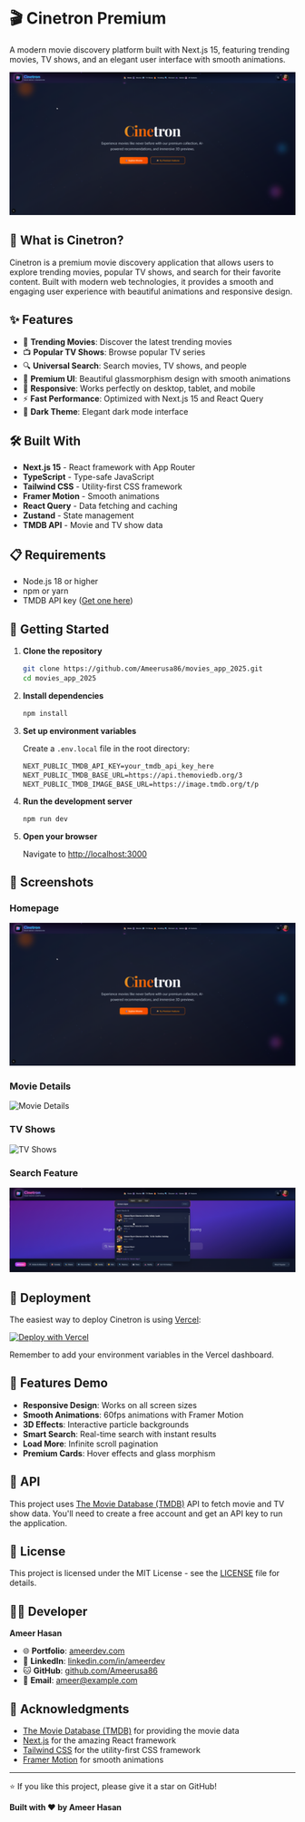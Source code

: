 # 🎬 Cinetron Premium

A modern movie discovery platform built with Next.js 15, featuring trending movies, TV shows, and an elegant user interface with smooth animations.

![Cinetron Premium](./public/screenshots/homepage.png)

## 🌟 What is Cinetron?

Cinetron is a premium movie discovery application that allows users to explore trending movies, popular TV shows, and search for their favorite content. Built with modern web technologies, it provides a smooth and engaging user experience with beautiful animations and responsive design.

## ✨ Features

- 🎥 **Trending Movies**: Discover the latest trending movies
- 📺 **Popular TV Shows**: Browse popular TV series
- 🔍 **Universal Search**: Search movies, TV shows, and people
- 🎨 **Premium UI**: Beautiful glassmorphism design with smooth animations
- 📱 **Responsive**: Works perfectly on desktop, tablet, and mobile
- ⚡ **Fast Performance**: Optimized with Next.js 15 and React Query
- 🌙 **Dark Theme**: Elegant dark mode interface

## 🛠️ Built With

- **Next.js 15** - React framework with App Router
- **TypeScript** - Type-safe JavaScript
- **Tailwind CSS** - Utility-first CSS framework
- **Framer Motion** - Smooth animations
- **React Query** - Data fetching and caching
- **Zustand** - State management
- **TMDB API** - Movie and TV show data

## 📋 Requirements

- Node.js 18 or higher
- npm or yarn
- TMDB API key ([Get one here](https://www.themoviedb.org/settings/api))

## 🚀 Getting Started

1. **Clone the repository**

   ```bash
   git clone https://github.com/Ameerusa86/movies_app_2025.git
   cd movies_app_2025
   ```

2. **Install dependencies**

   ```bash
   npm install
   ```

3. **Set up environment variables**

   Create a `.env.local` file in the root directory:

   ```env
   NEXT_PUBLIC_TMDB_API_KEY=your_tmdb_api_key_here
   NEXT_PUBLIC_TMDB_BASE_URL=https://api.themoviedb.org/3
   NEXT_PUBLIC_TMDB_IMAGE_BASE_URL=https://image.tmdb.org/t/p
   ```

4. **Run the development server**

   ```bash
   npm run dev
   ```

5. **Open your browser**

   Navigate to [http://localhost:3000](http://localhost:3000)

## 📸 Screenshots

### Homepage

![Homepage](./public/screenshots/homepage.png)

### Movie Details

![Movie Details](./public/screenshots/movie-details.png)

### TV Shows

![TV Shows](./public/screenshots/tv-shows.png)

### Search Feature

![Search](./public/screenshots/search.png)

## 🚀 Deployment

The easiest way to deploy Cinetron is using [Vercel](https://vercel.com):

[![Deploy with Vercel](https://vercel.com/button)](https://vercel.com/new/clone?repository-url=https://github.com/Ameerusa86/movies_app_2025)

Remember to add your environment variables in the Vercel dashboard.

## 📱 Features Demo

- **Responsive Design**: Works on all screen sizes
- **Smooth Animations**: 60fps animations with Framer Motion
- **3D Effects**: Interactive particle backgrounds
- **Smart Search**: Real-time search with instant results
- **Load More**: Infinite scroll pagination
- **Premium Cards**: Hover effects and glass morphism

## 🔗 API

This project uses [The Movie Database (TMDB)](https://www.themoviedb.org/) API to fetch movie and TV show data. You'll need to create a free account and get an API key to run the application.

## 📄 License

This project is licensed under the MIT License - see the [LICENSE](LICENSE) file for details.

## 👨‍💻 Developer

**Ameer Hasan**

- 🌐 **Portfolio**: [ameerdev.com](https://ameerdev.com)
- 💼 **LinkedIn**: [linkedin.com/in/ameerdev](https://www.linkedin.com/in/ameerdev/)
- 🐱 **GitHub**: [github.com/Ameerusa86](https://github.com/Ameerusa86)
- 📧 **Email**: ameer@example.com

## 🙏 Acknowledgments

- [The Movie Database (TMDB)](https://www.themoviedb.org/) for providing the movie data
- [Next.js](https://nextjs.org/) for the amazing React framework
- [Tailwind CSS](https://tailwindcss.com/) for the utility-first CSS framework
- [Framer Motion](https://framer.com/motion) for smooth animations

---

⭐ If you like this project, please give it a star on GitHub!

**Built with ❤️ by Ameer Hasan**
